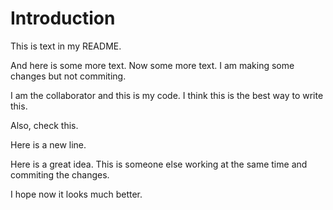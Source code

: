 # Introduction

This is text in my README.

And here is some more text. Now some more text. I am making some changes but not commiting. 

I am the collaborator and this is my code. I think this is the best way to write this.

Also, check this.

Here is a new line.

Here is a great idea. This is someone else working at the same time and commiting the changes.

I hope now it looks much better.